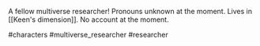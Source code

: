 A fellow multiverse researcher! Pronouns unknown at the moment. Lives in [[Keen's dimension]]. No account at the moment.

#characters  #multiverse_researcher #researcher 